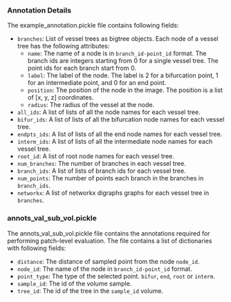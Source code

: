 ### Annotation Details
The example_annotation.pickle file contains following fields:
- `branches`: List of vessel trees as bigtree objects. Each node of a vessel tree has the following attributes:
  - `name`: The name of a node is in `branch_id-point_id` format. The branch ids are integers starting from 0 for a single vessel tree. The point ids for each branch start from 0.
  - `label`: The label of the node. The label is 2 for a bifurcation point, 1 for an intermediate point, and 0 for an end point.
  - `position`: The position of the node in the image. The position is a list of [x, y, z] coordinates.
  - `radius`: The radius of the vessel at the node.
- `all_ids`: A list of lists of all the node names for each vessel tree.
- `bifur_ids`: A list of lists of all the bifurcation node names for each vessel tree.
- `endpts_ids`: A list of lists of all the end node names for each vessel tree.
- `interm_ids`: A list of lists of all the intermediate node names for each vessel tree.
- `root_id`: A list of root node names for each vessel tree.
- `num_branches`: The number of branches in each vessel tree.
- `branch_ids`: A list of lists of branch ids for each vessel tree.
- `num_points`: The number of points each branch in the branches in `branch_ids`.
- `networkx`: A list of networkx digraphs graphs for each vessel tree in `branches`.

### annots_val_sub_vol.pickle
The annots_val_sub_vol.pickle file contains the annotations required for performing patch-level evaluation. The file contains a list of dictionaries with following fields:
- `distance`: The distance of sampled point from the node `node_id`.
- `node_id`: The name of the node in `branch_id-point_id` format.
- `point_type`: The type of the selected point. `bifur`, `end`, `root` or `interm`.
- `sample_id`: The id of the volume sample.
- `tree_id`: The id of the tree in the `sample_id` volume.